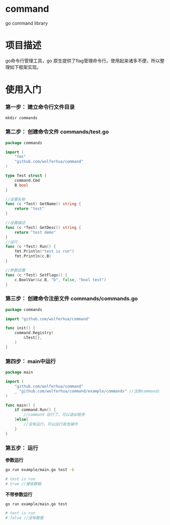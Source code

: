 # command
go command library

# 项目描述

go命令行管理工具，go 原生提供了flag管理命令行。使用起来诸多不便，所以整理如下框架实现。

# 使用入门

### 第一步： 建立命令行文件目录

```shell
mkdir commands
```

### 第二步： 创建命令文件 commands/test.go

```go
package commands

import (
	"fmt"
	"github.com/wolferhua/command"
)

type Test struct {
	command.Cmd
	B bool
}

//设置名称
func (c *Test) GetName() string {
	return "test"
}

//设置描述
func (c *Test) GetDesc() string {
	return "test demo"
}
//运行
func (c *Test) Run() {
	fmt.Println("test is run")
	fmt.Println(c.B)
}

//参数设置
func (c *Test) SetFlags() {
	c.BoolVar(&c.B, "b", false, "bool test")
}

```


### 第三步： 创建命令注册文件 commands/commands.go

```go
package commands

import "github.com/wolferhua/command"

func init() {
	command.Registry(
		&Test{},
	)
}
```
### 第四步： main中运行

```go
package main

import (
	"github.com/wolferhua/command"
	_ "github.com/wolferhua/command/example/commands" //注册commands
)

func main() {
	if command.Run() {
		//command 运行了。可以退出程序
	}else{
		//没有运行，可以运行其他操作
	}
}
```


### 第五步： 运行

**参数运行**
```bash
go run example/main.go test -b
```

```bash
# test is run
# true //接收数据
```

**不带参数运行**

```bash
go run example/main.go test 
```

```bash
# test is run
# false //没有数据
```

